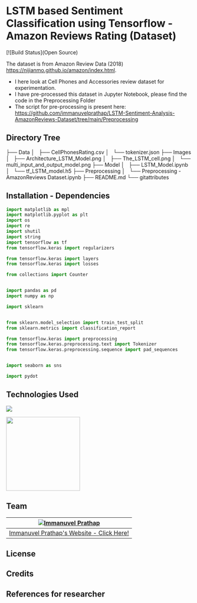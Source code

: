 # LSTM based Sentiment Classification using Tensorflow - Amazon Reviews Rating (Dataset)

[![Build Status](Open Source)

The dataset is from Amazon Review Data (2018) https://nijianmo.github.io/amazon/index.html.

- I here look at Cell Phones and Accessories review dataset for experimentation. 
- I have pre-processed this dataset in Jupyter Notebook, please find the code in the Preprocessing Folder
- The script for pre-processing is present here: https://github.com/immanuvelprathap/LSTM-Sentiment-Analysis-AmazonReviews-Dataset/tree/main/Preprocessing

## Directory Tree

├── Data
│   ├── CellPhonesRating.csv
│   └── tokenizer.json
├── Images
│   ├── Architecture_LSTM_Model.png
│   ├── The_LSTM_cell.png
│   └── multi_input_and_output_model.png
├── Model
│   ├── LSTM_Model.ipynb
│   └── tf_LSTM_model.h5
├── Preprocessing
│   └── Preprocessing - AmazonReviews Dataset.ipynb
├── README.md
└── gitattributes

## Installation - Dependencies

```python
import matplotlib as mpl
import matplotlib.pyplot as plt
import os
import re
import shutil
import string
import tensorflow as tf
from tensorflow.keras import regularizers

from tensorflow.keras import layers
from tensorflow.keras import losses

from collections import Counter


import pandas as pd
import numpy as np

import sklearn


from sklearn.model_selection import train_test_split
from sklearn.metrics import classification_report

from tensorflow.keras import preprocessing
from tensorflow.keras.preprocessing.text import Tokenizer
from tensorflow.keras.preprocessing.sequence import pad_sequences


import seaborn as sns

import pydot
```

## Technologies Used

![](https://forthebadge.com/images/badges/made-with-python.svg)

<img target="_blank" src="https://miro.medium.com/max/1400/1*-QTg-_71YF0SVshMEaKZ_g.png" width=200>


## Team

[![Immanuvel Prathap](https://avatars.githubusercontent.com/u/68032323?v=4)](https://immanuvelprathap.in/) |
-|
[Immanuvel Prathap's Website - Click Here!](https://immanuvelprathap.in/) |)

## License

## Credits

## References for researcher

 
